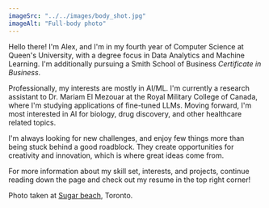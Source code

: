 ```yaml
---
imageSrc: "../../images/body_shot.jpg"
imageAlt: "Full-body photo"
---
```


Hello there! I'm Alex, and I'm in my fourth year of Computer Science at Queen's University, with a degree focus in Data Analytics and Machine Learning. I'm additionally pursuing a Smith School of Business *Certificate in Business*.

Professionally, my interests are mostly in AI/ML. I'm currently a research assistant to Dr. Mariam El Mezouar at the Royal Military College of Canada, where I'm studying applications of fine-tuned LLMs. Moving forward, I'm most interested in AI for biology, drug discovery, and other healthcare related topics.

I'm always looking for new challenges, and enjoy few things more than being stuck behind a good roadblock. They create opportunities for creativity and innovation, which is where great ideas come from.

For more information about my skill set, interests, and projects, continue reading down the page and check out my resume in the top right corner! 

Photo taken at <u>Sugar beach</u>, Toronto.
